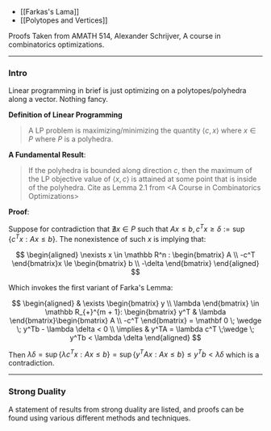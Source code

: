 - [[Farkas's Lama]]
- [[Polytopes and Vertices]]

Proofs Taken from AMATH 514, Alexander Schrijver, A course in combinatorics optimizations. 

---
### **Intro**

Linear programming in brief is just optimizing on a polytopes/polyhedra along a vector. Nothing fancy. 

**Definition of Linear Programming**

> A LP problem is maximizing/minimizing the quantity $\langle c, x\rangle$ where $x\in P$ where $P$ is a polyhedra. 

**A Fundamental Result**: 

> If the polyhedra is bounded along direction $c$, then the maximum of the LP objective value of $\langle x, c\rangle$ is attained at some point that is inside of the polyhedra. Cite as Lemma 2.1 from \<A Course in Combinatorics Optimizations\>

**Proof**: 

Suppose for contradiction that $\nexists x\in P$ such that $Ax\le b, c^Tx\ge \delta := \sup\{c^Tx: Ax \le b\}$. The nonexistence of such $x$ is implying that: 

$$
\begin{aligned}
    \nexists x \in \mathbb R^n : \begin{bmatrix}
        A \\ -c^T
    \end{bmatrix}x \le \begin{bmatrix}
        b \\ -\delta
    \end{bmatrix}
\end{aligned}
$$

Which invokes the first variant of Farka's Lemma: 

$$
\begin{aligned}
    & \exists \begin{bmatrix}
        y \\ \lambda
    \end{bmatrix} \in \mathbb R_{+}^{m + 1}: 
    \begin{bmatrix}
        y^T & \lambda
    \end{bmatrix}\begin{bmatrix}
        A \\ -c^T
    \end{bmatrix} = \mathbf 0 \; \wedge \; 
    y^Tb - \lambda \delta <  0 
    \\
    \implies & 
    y^TA = \lambda c^T \;\wedge \; y^Tb < \lambda \delta
\end{aligned}
$$

Then $\lambda \delta = \sup\{\lambda c^Tx: Ax \le b\} = \sup \{y^TAx: Ax \le b\}\le y^Tb < \lambda\delta$ which is a contradiction. 


---
### **Strong Duality**

A statement of results from strong duality are listed, and proofs can be found using various different methods and techniques.


